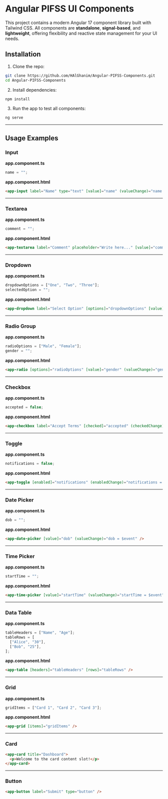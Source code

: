 # Angular PIFSS UI Components

This project contains a modern Angular 17 component library built with Tailwind CSS. All components are **standalone**, **signal-based**, and **lightweight**, offering flexibility and reactive state management for your UI needs.

## Installation

1. Clone the repo:

```bash
git clone https://github.com/HAlGhanim/Angular-PIFSS-Components.git
cd Angular-PIFSS-Components
```

2. Install dependencies:

```bash
npm install
```

3. Run the app to test all components:

```bash
ng serve
```

---

## Usage Examples

### Input

**app.component.ts**

```ts
name = "";
```

**app.component.html**

```html
<app-input label="Name" type="text" [value]="name" (valueChange)="name = $event" customClass="w-64" />
```

---

### Textarea

**app.component.ts**

```ts
comment = "";
```

**app.component.html**

```html
<app-textarea label="Comment" placeholder="Write here..." [value]="comment" (valueChange)="comment = $event" customClass="w-96" />
```

---

### Dropdown

**app.component.ts**

```ts
dropdownOptions = ["One", "Two", "Three"];
selectedOption = "";
```

**app.component.html**

```html
<app-dropdown label="Select Option" [options]="dropdownOptions" [value]="selectedOption" (valueChange)="selectedOption = $event" customClass="w-64" />
```

---

### Radio Group

**app.component.ts**

```ts
radioOptions = ["Male", "Female"];
gender = "";
```

**app.component.html**

```html
<app-radio [options]="radioOptions" [value]="gender" (valueChange)="gender = $event" customClass="w-64" />
```

---

### Checkbox

**app.component.ts**

```ts
accepted = false;
```

**app.component.html**

```html
<app-checkbox label="Accept Terms" [checked]="accepted" (checkedChange)="accepted = $event" />
```

---

### Toggle

**app.component.ts**

```ts
notifications = false;
```

**app.component.html**

```html
<app-toggle [enabled]="notifications" (enabledChange)="notifications = $event" />
```

---

### Date Picker

**app.component.ts**

```ts
dob = "";
```

**app.component.html**

```html
<app-date-picker [value]="dob" (valueChange)="dob = $event" />
```

---

### Time Picker

**app.component.ts**

```ts
startTime = "";
```

**app.component.html**

```html
<app-time-picker [value]="startTime" (valueChange)="startTime = $event" />
```

---

### Data Table

**app.component.ts**

```ts
tableHeaders = ["Name", "Age"];
tableRows = [
  ["Alice", "30"],
  ["Bob", "25"],
];
```

**app.component.html**

```html
<app-table [headers]="tableHeaders" [rows]="tableRows" />
```

---

### Grid

**app.component.ts**

```ts
gridItems = ["Card 1", "Card 2", "Card 3"];
```

**app.component.html**

```html
<app-grid [items]="gridItems" />
```

---

### Card

```html
<app-card title="Dashboard">
  <p>Welcome to the card content slot!</p>
</app-card>
```

---

### Button

```html
<app-button label="Submit" type="button" />
```
